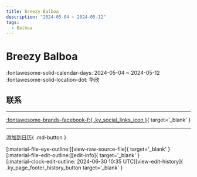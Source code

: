 ```yaml
---
title: Breezy Balboa
description: "2024-05-04 ~ 2024-05-12"
tags:
  - Balboa
---
```


# Breezy Balboa 

:fontawesome-solid-calendar-days: 2024-05-04 ~ 2024-05-12  
:fontawesome-solid-location-dot: 华欣  

## 联系


---

 [:fontawesome-brands-facebook-f:{ .ky_social_links_icon }](https://www.facebook.com/breezybalboacamp){ target='_blank' }

---

[添加到日历](https://swing.news/ics/2024/th_TH/breezy-balboa-2024){ .md-button }

<div class="ky_page_footer" markdown>
<div class="ky_page_footer_trailing" markdown="span">
[:material-file-eye-outline:][view-raw-source-file]{ target='_blank' }
[:material-file-edit-outline:][edit-info]{ target='_blank' }
</div>
<div class="ky_page_footer_leading" markdown="span">
[:material-clock-edit-outline: 2024-06-30 10:35 UTC][view-edit-history]{ .ky_page_footer_history_button target='_blank' }
</div>
</div>

[view-raw-source-file]: https://github.com/swingdance/events/blob/main/2024/th_TH/breezy-balboa-2024.json "查看原始源文件"
[edit-info]: https://github.com/swingdance/events/issues/new?assignees=&labels=update+event&projects=&template=03-update_entity.yml&title=%5B2024%2Fth_TH%5D%20Update%20Event%3A%20Breezy%20Balboa&region=th_TH&year=2024&id=breezy-balboa-2024&name=Breezy%20Balboa&org_id= "编辑信息"

[view-edit-history]: https://github.com/swingdance/events/commits/main/2024/th_TH/breezy-balboa-2024.json "查看编辑历史"
